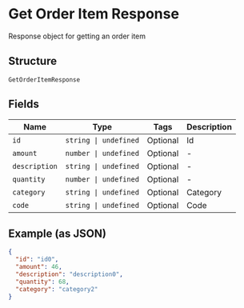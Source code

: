 
# Get Order Item Response

Response object for getting an order item

## Structure

`GetOrderItemResponse`

## Fields

| Name | Type | Tags | Description |
|  --- | --- | --- | --- |
| `id` | `string \| undefined` | Optional | Id |
| `amount` | `number \| undefined` | Optional | - |
| `description` | `string \| undefined` | Optional | - |
| `quantity` | `number \| undefined` | Optional | - |
| `category` | `string \| undefined` | Optional | Category |
| `code` | `string \| undefined` | Optional | Code |

## Example (as JSON)

```json
{
  "id": "id0",
  "amount": 46,
  "description": "description0",
  "quantity": 68,
  "category": "category2"
}
```

